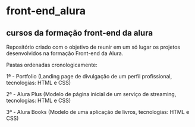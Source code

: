 # front-end_alura
## cursos da formação front-end da alura
Repositório criado com o objetivo de reunir em um só lugar os projetos desenvolvidos na formação Front-end da Alura.

Pastas ordenadas cronologicamente:

1ª - Portfolio (Landing page de divulgação de um perfil profissional, tecnologias: HTML e CSS)

2ª - Alura Plus (Modelo de página inicial de um serviço de streaming, tecnologias: HTML e CSS)

3ª - Alura Books (Modelo de uma aplicação de livros, tecnologias: HTML e CSS)
